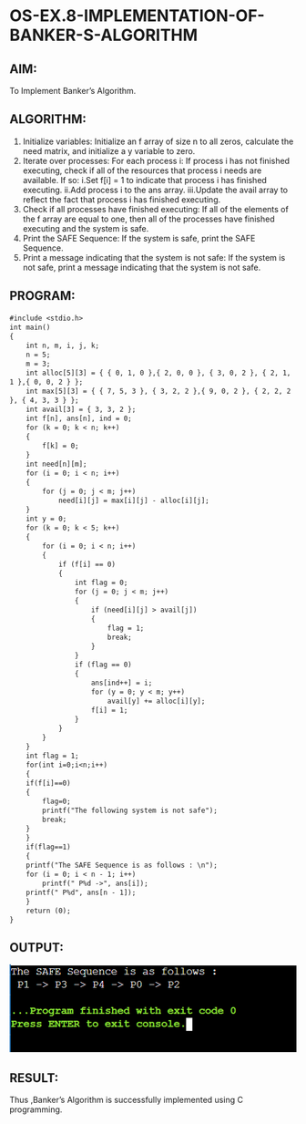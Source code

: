 # OS-EX.8-IMPLEMENTATION-OF-BANKER-S-ALGORITHM

## AIM:
To Implement Banker’s Algorithm.
## ALGORITHM:
1.	Initialize variables: Initialize an f array of size n to all zeros, calculate the need matrix, and initialize a y variable to zero.
2.	Iterate over processes: For each process i: If process i has not finished executing, check if all of the resources that process i needs are available. If so: 
	i.Set f[i] = 1 to indicate that process i has finished executing.
	ii.Add process i to the ans array.
	iii.Update the avail array to reflect the fact that process i has finished executing.
3.	Check if all processes have finished executing: If all of the elements of the f array are equal to one, then all of the processes have finished executing and the system is safe.
4.	Print the SAFE Sequence: If the system is safe, print the SAFE Sequence.
5.	Print a message indicating that the system is not safe: If the system is not safe, print a message indicating that the system is not safe.

## PROGRAM:
```
#include <stdio.h>
int main()
{
	int n, m, i, j, k;
	n = 5; 
	m = 3; 
	int alloc[5][3] = { { 0, 1, 0 },{ 2, 0, 0 }, { 3, 0, 2 }, { 2, 1, 1 },{ 0, 0, 2 } }; 
	int max[5][3] = { { 7, 5, 3 }, { 3, 2, 2 },{ 9, 0, 2 }, { 2, 2, 2 }, { 4, 3, 3 } }; 
	int avail[3] = { 3, 3, 2 }; 
	int f[n], ans[n], ind = 0;
	for (k = 0; k < n; k++) 
	{
		f[k] = 0;
	}
	int need[n][m];
	for (i = 0; i < n; i++) 
	{
		for (j = 0; j < m; j++)
			need[i][j] = max[i][j] - alloc[i][j];
	}
	int y = 0;
	for (k = 0; k < 5; k++) 
	{
		for (i = 0; i < n; i++) 
		{
			if (f[i] == 0) 
			{
				int flag = 0;
				for (j = 0; j < m; j++) 
				{
					if (need[i][j] > avail[j])
					{
						flag = 1;
						break;
					}
				}
				if (flag == 0) 
				{
					ans[ind++] = i;
					for (y = 0; y < m; y++)
						avail[y] += alloc[i][y];
					f[i] = 1;
				}
			}
		}
	}
	int flag = 1;
	for(int i=0;i<n;i++)
	{
	if(f[i]==0)
	{
		flag=0;
		printf("The following system is not safe");
		break;
	}
	}
	if(flag==1)
	{
	printf("The SAFE Sequence is as follows : \n");
	for (i = 0; i < n - 1; i++)
		printf(" P%d ->", ans[i]);
	printf(" P%d", ans[n - 1]);
	}
	return (0);
} 
```

## OUTPUT:
![output](https://github.com/SETTY-POOJITHA-AI/OS-EX.8-IMPLEMENTATION-OF-BANKER-S-ALGORITHM/blob/main/don.png?raw=true)
## RESULT:
Thus ,Banker’s Algorithm is successfully implemented using C programming.
